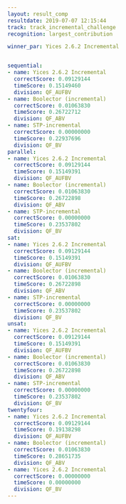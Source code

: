 ```yaml
---
layout: result_comp
resultdate: 2019-07-07 12:15:44
track: track_incremental_challenge
recognition: largest_contribution

winner_par: Yices 2.6.2 Incremental


sequential:
- name: Yices 2.6.2 Incremental
  correctScore: 0.09129144
  timeScore: 0.15149460
  division: QF_AUFBV
- name: Boolector (incremental)
  correctScore: 0.01063830
  timeScore: 0.26722712
  division: QF_ABV
- name: STP-incremental
  correctScore: 0.00000000
  timeScore: 0.22937696
  division: QF_BV
parallel:
- name: Yices 2.6.2 Incremental
  correctScore: 0.09129144
  timeScore: 0.15149391
  division: QF_AUFBV
- name: Boolector (incremental)
  correctScore: 0.01063830
  timeScore: 0.26722898
  division: QF_ABV
- name: STP-incremental
  correctScore: 0.00000000
  timeScore: 0.23537802
  division: QF_BV
sat:
- name: Yices 2.6.2 Incremental
  correctScore: 0.09129144
  timeScore: 0.15149391
  division: QF_AUFBV
- name: Boolector (incremental)
  correctScore: 0.01063830
  timeScore: 0.26722898
  division: QF_ABV
- name: STP-incremental
  correctScore: 0.00000000
  timeScore: 0.23537802
  division: QF_BV
unsat:
- name: Yices 2.6.2 Incremental
  correctScore: 0.09129144
  timeScore: 0.15149391
  division: QF_AUFBV
- name: Boolector (incremental)
  correctScore: 0.01063830
  timeScore: 0.26722898
  division: QF_ABV
- name: STP-incremental
  correctScore: 0.00000000
  timeScore: 0.23537802
  division: QF_BV
twentyfour:
- name: Yices 2.6.2 Incremental
  correctScore: 0.09129144
  timeScore: 0.19138298
  division: QF_AUFBV
- name: Boolector (incremental)
  correctScore: 0.01063830
  timeScore: 0.28651735
  division: QF_ABV
- name: Yices 2.6.2 Incremental
  correctScore: 0.00000000
  timeScore: 0.00000000
  division: QF_BV
---
```

